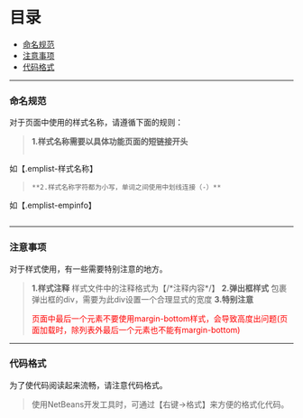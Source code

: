 # 目录

* [命名规范](#1)
* [注意事项](#2)
* [代码格式](#3)

---

### <div id="1">命名规范</div>

对于页面中使用的样式名称，请遵循下面的规则：

> **1.样式名称需要以具体功能页面的短链接开头**
> ```
如【.emplist-样式名称】
> ```
> **2.样式名称字符都为小写，单词之间使用中划线连接（-）**
> ```
如【.emplist-empinfo】
> ```

---

### <div id="2">注意事项</div>

对于样式使用，有一些需要特别注意的地方。

> **1.样式注释**
> 样式文件中的注释格式为【/\*注释内容\*/】
> **2.弹出框样式**
> 包裹弹出框的div，需要为此div设置一个合理显式的宽度
> **3.特别注意**
> <div style="color:red">页面中最后一个元素不要使用margin-bottom样式，会导致高度出问题(页面加载时，除列表外最后一个元素也不能有margin-bottom)</div>

---

### <div id="3">代码格式</div>

为了使代码阅读起来流畅，请注意代码格式。

> 使用NetBeans开发工具时，可通过【右键->格式】来方便的格式化代码。